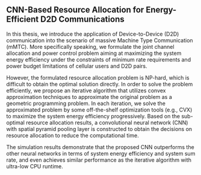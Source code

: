 ## CNN-Based Resource Allocation for Energy-Efficient D2D Communications
In this thesis, we introduce the application of Device-to-Device (D2D) communication into the scenario of massive Machine Type Communication (mMTC). More specifically speaking, we formulate the joint channel allocation and power control problem aiming at maximizing the system energy efficiency under the constraints of minimum rate requirements and power budget limitations of cellular users and D2D pairs. 

However, the formulated resource allocation problem is NP-hard, which is difficult to obtain the optimal solution directly. In order to solve the problem efficiently, we propose an iterative algorithm that utilizes convex approximation techniques to approximate the original problem as a geometric programming problem. In each iteration, we solve the approximated problem by some off-the-shelf optimization tools (e.g., CVX) to maximize the system energy efficiency progressively. Based on the sub-optimal resource allocation results, a convolutional neural network (CNN) with spatial pyramid pooling layer is constructed to obtain the decisions on resource allocation to reduce the computational time.

The simulation results demonstrate that the proposed CNN outperforms the other neural networks in terms of system energy efficiency and system sum rate, and even achieves similar performance as the iterative algorithm with ultra-low CPU runtime.
